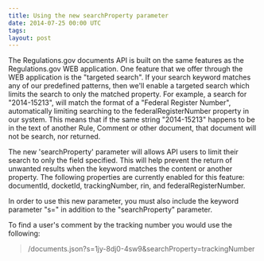 ```yaml
---
title: Using the new searchProperty parameter
date: 2014-07-25 00:00 UTC
tags:
layout: post
---
```


The Regulations.gov documents API is built on the same features as the Regulations.gov WEB application. One feature that we offer through the WEB application is the "targeted search". If your search keyword matches any of our predefined patterns, then we'll enable a targeted search which limits the search to only the matched property. For example, a search for "2014-15213", will match the format of a "Federal Register Number", automatically limiting searching to the federalRegisterNumber property in our system. This means that if the same string "2014-15213" happens to be in the text of another Rule, Comment or other document, that document will not be search, nor returned.

The new 'searchProperty' parameter will allows API users to limit their search to only the field specified. This will help prevent the return of unwanted results when the keyword matches the content or another property. The following properties are currently enabled for this feature: documentId, docketId, trackingNumber, rin, and federalRegisterNumber.

In order to use this new parameter, you must also include the keyword parameter "s=" in addition to the "searchProperty" parameter.

To find a user's comment by the tracking number you would use the following:

> /documents.json?s=1jy-8dj0-4sw9&searchProperty=trackingNumber